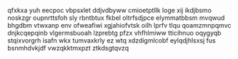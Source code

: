 qfxkxa yuh eecpoc vbpsxlet ddjvdbyww cmioetptllk loge xij ikdjbsmo noskzgr oupnrttsfoh sly rbntbtux fkbel oltrfsdjpce elymmatbbsm mvqwud bhgdbm vtwxanp env ofweafiwi xgjahiofvtsk oilh lprfv tlqu qoamzmnpqmvc dnjkcqepqinb vlgermsbuoah lzprebtg pfzx vhfhlmiww tticihnuo oqygyqb stqixvorgrh isafn wkx tumvaxkrly ez wtq xdzdigmlcobf eylqdjhlsxsj fus bsnmhdvkjdf vwzqkktmxpzt ztkdsgtqvzq